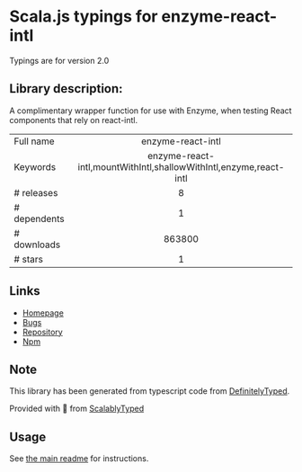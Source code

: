 
# Scala.js typings for enzyme-react-intl

Typings are for version 2.0

## Library description:
A complimentary wrapper function for use with Enzyme, when testing React components that rely on react-intl.

|                    |                 |
| ------------------ | :-------------: |
| Full name          | enzyme-react-intl |
| Keywords           | enzyme-react-intl,mountWithIntl,shallowWithIntl,enzyme,react-intl |
| # releases         | 8 |
| # dependents       | 1 |
| # downloads        | 863800 |
| # stars            | 1 |

## Links
- [Homepage](https://github.com/joetidee/enzyme-react-intl#readme)
- [Bugs](https://github.com/joetidee/enzyme-react-intl/issues)
- [Repository](https://github.com/joetidee/enzyme-react-intl)
- [Npm](https://www.npmjs.com/package/enzyme-react-intl)
    


## Note
This library has been generated from typescript code from [DefinitelyTyped](https://definitelytyped.org).

Provided with :purple_heart: from [ScalablyTyped](https://github.com/oyvindberg/ScalablyTyped)

## Usage
See [the main readme](../../readme.md) for instructions.


